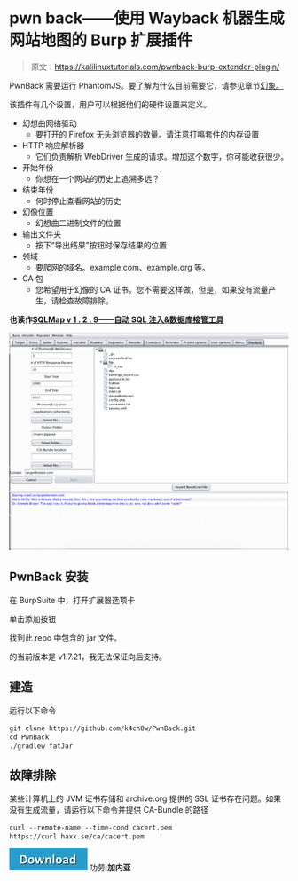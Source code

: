 # pwn back——使用 Wayback 机器生成网站地图的 Burp 扩展插件

> 原文：<https://kalilinuxtutorials.com/pwnback-burp-extender-plugin/>

PwnBack 需要运行 PhantomJS。要了解为什么目前需要它，请参见章节[幻象。](https://github.com/P3GLEG/PwnBack###PhantomJS)

该插件有几个设置，用户可以根据他们的硬件设置来定义。

*   幻想曲网络驱动
    *   要打开的 Firefox 无头浏览器的数量。请注意打嗝套件的内存设置
*   HTTP 响应解析器
    *   它们负责解析 WebDriver 生成的请求。增加这个数字，你可能收获很少。
*   开始年份
    *   你想在一个网站的历史上追溯多远？
*   结束年份
    *   何时停止查看网站的历史
*   幻像位置
    *   幻想曲二进制文件的位置
*   输出文件夹
    *   按下“导出结果”按钮时保存结果的位置
*   领域
    *   要爬网的域名。example.com、example.org 等。
*   CA 包
    *   您希望用于幻像的 CA 证书。您不需要这样做，但是，如果没有流量产生，请检查故障排除。

**也读作[SQLMap v 1 . 2 . 9——自动 SQL 注入&数据库接管工具](https://kalilinuxtutorials.com/sqlmap-v1-2-9-automatic-injection/)**

![](img//e601da762fd449cd6f99594686554752.png)

## **PwnBack 安装**

在 BurpSuite 中，打开扩展器选项卡

单击添加按钮

找到此 repo 中包含的 jar 文件。

的当前版本是 v1.7.21，我无法保证向后支持。

## **建造**

运行以下命令

```
git clone https://github.com/k4ch0w/PwnBack.git
cd PwnBack
./gradlew fatJar
```

## **故障排除**

某些计算机上的 JVM 证书存储和 archive.org 提供的 SSL 证书存在问题。如果没有生成流量，请运行以下命令并提供 CA-Bundle 的路径

```
curl --remote-name --time-cond cacert.pem https://curl.haxx.se/ca/cacert.pem
```

[![](img//d861a9096555aeb1980fc054015933d7.png)](https://github.com/P3GLEG/PwnBack) 功劳:**加内亚**
